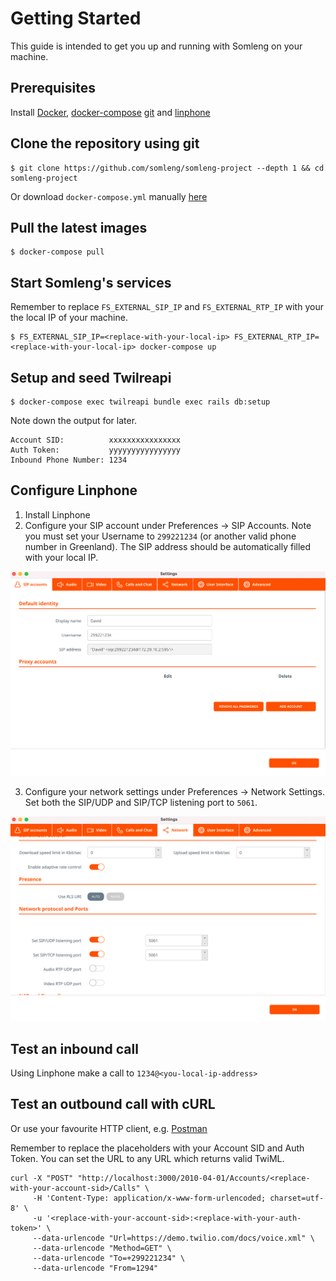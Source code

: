 # Getting Started

This guide is intended to get you up and running with Somleng on your machine.

## Prerequisites

Install [Docker](https://docs.docker.com/engine/installation), [docker-compose](https://docs.docker.com/compose/install/) [git](https://git-scm.com/downloads) and [linphone](https://www.linphone.org/technical-corner/linphone)

## Clone the repository using git

```
$ git clone https://github.com/somleng/somleng-project --depth 1 && cd somleng-project
```

Or download `docker-compose.yml` manually [here](https://raw.githubusercontent.com/somleng/somleng-project/master/docker-compose.yml)

## Pull the latest images

```
$ docker-compose pull
```

## Start Somleng's services

Remember to replace `FS_EXTERNAL_SIP_IP` and `FS_EXTERNAL_RTP_IP` with your the local IP of your machine.

```
$ FS_EXTERNAL_SIP_IP=<replace-with-your-local-ip> FS_EXTERNAL_RTP_IP=<replace-with-your-local-ip> docker-compose up
```

## Setup and seed Twilreapi

```
$ docker-compose exec twilreapi bundle exec rails db:setup
```

Note down the output for later.

```
Account SID:          xxxxxxxxxxxxxxxx
Auth Token:           yyyyyyyyyyyyyyyy
Inbound Phone Number: 1234
```

## Configure Linphone

1. Install Linphone
2. Configure your SIP account under Preferences -> SIP Accounts. Note you must set your Username to `299221234` (or another valid phone number in Greenland). The SIP address should be automatically filled with your local IP.

![Linphone Account Settings](/docs/images/linphone_acct_settings.png?raw=true "Linphone Account Settings")

3. Configure your network settings under Preferences -> Network Settings. Set both the SIP/UDP and SIP/TCP listening port to `5061`.

![Linphone Network Settings](/docs/images/linphone_network_settings.png?raw=true "Linphone Network Settings")

## Test an inbound call

Using Linphone make a call to `1234@<you-local-ip-address>`

## Test an outbound call with cURL

Or use your favourite HTTP client, e.g. [Postman](https://www.postman.com/)

Remember to replace the placeholders with your Account SID and Auth Token. You can set the URL to any URL which returns valid TwiML.

```
curl -X "POST" "http://localhost:3000/2010-04-01/Accounts/<replace-with-your-account-sid>/Calls" \
     -H 'Content-Type: application/x-www-form-urlencoded; charset=utf-8' \
     -u '<replace-with-your-account-sid>:<replace-with-your-auth-token>' \
     --data-urlencode "Url=https://demo.twilio.com/docs/voice.xml" \
     --data-urlencode "Method=GET" \
     --data-urlencode "To=+299221234" \
     --data-urlencode "From=1294"
```
